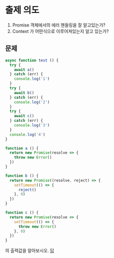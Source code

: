 # 출제 의도
1. Promise 객체에서의 에러 핸들링을 잘 알고있는가?
2. Context 가 어떤식으로 이루어져있는지 알고 있는가?
## 문제
```javascript
async function test () {
  try {
    await a()
  } catch (err) {
    console.log('1')
  }
  try {
    await b()
  } catch (err) {
    console.log('2')
  }
  try {
    await c()
  } catch (err) {
    console.log('3')
  }
  console.log('4')
}

function a () {
  return new Promise(resolve => {
    throw new Error()
  })
}

function b () {
  return new Promise((resolve, reject) => {
    setTimeout(() => {
      reject()
    }, 0)
  })
}

function c () {
  return new Promise(resolve => {
    setTimeout(() => {
      throw new Error()
    }, 0)
  })
}
```
의 출력값을 알아보시오.
[답](result.js)